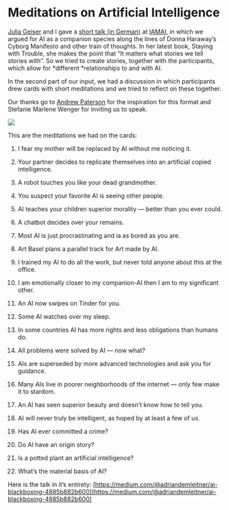
# Meditations on Artificial Intelligence



[Julia Geiser](http://julia-geiser.ch) and I gave a [short talk (in German)](https://medium.com/@adriandemleitner/ai-blackboxing-4885b882b600) at [IAMAI](https://bern.impacthub.net/event/iamai-bots-and-other-humanoids/), in which we argued for AI as a companion species along the lines of Donna Haraway’s Cyborg Manifesto and other train of thoughts. In her latest book, Staying with Trouble, she makes the point that “It matters what stories we tell stories with”. So we tried to create stories, together with the participants, which allow for *different *relationships to and with AI.

In the second part of our input, we had a discussion in which participants drew cards with short meditations and we tried to reflect on these together.

Our thanks go to [Andrew Paterson](http://archive.org/details/@agryfp) for the inspiration for this format and Stefanie Marlene Wenger for inviting us to speak.

![](1*w-HwzV78lW6CSH-5FEsqJg.jpeg)

This are the meditations we had on the cards:

1. I fear my mother will be replaced by AI without me noticing it.

1. Your partner decides to replicate themselves into an artificial copied intelligence.

1. A robot touches you like your dead grandmother.

1. You suspect your favorite AI is seeing other people.

1. AI teaches your children superior morality — better than you ever could.

1. A chatbot decides over your remains.

1. Most AI is just procrastinating and ia as bored as you are.

1. Art Basel plans a parallel track for Art made by AI.

1. I trained my AI to do all the work, but never told anyone about this at the office.

1. I am emotionally closer to my companion-AI then I am to my significant other.

1. An AI now swipes on Tinder for you.

1. Some AI watches over my sleep.

1. In some countries AI has more rights and less obligations than humans do.

1. All problems were solved by AI — now what?

1. AIs are superseded by more advanced technologies and ask you for guidance.

1. Many AIs live in poorer neighborhoods of the internet — only few make it to stardom.

1. An AI has seen superior beauty and doesn’t know how to tell you.

1. AI will never truly be intelligent, as hoped by at least a few of us.

1. Has AI ever committed a crime?

1. Do AI have an origin story?

1. Is a potted plant an artificial intelligence?

1. What’s the material basis of AI?

Here is the talk in it’s entirety: [https://medium.com/@adriandemleitner/ai-blackboxing-4885b882b600](https://medium.com/@adriandemleitner/ai-blackboxing-4885b882b600)
